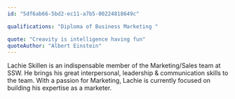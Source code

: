 ```yaml
---
id: "5df6ab66-5bd2-ec11-a7b5-00224818649c"

qualifications: "Diploma of Business Marketing "

quote: "Creavity is intelligence having fun"
quoteAuthor: "Albert Einstein"
---
```


[Editing your profile]: https://github.com/SSWConsulting/People/wiki/3.-Editing-your-profile

Lachie Skillen is an indispensable member of the Marketing/Sales team at SSW. He brings his great interpersonal, leadership & communication skills to the team. With a passion for Marketing, Lachie is currently focused on building his expertise as a marketer. 
